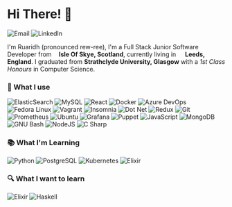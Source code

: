 # Hi There! :wave: 

<img alt="Email" src="https://img.shields.io/badge/-ruaridh.james@outlook.com-0078D4?style=flat-square&logo=microsoft-outlook&logoColor=white" /> <img alt="LinkedIn" src="https://img.shields.io/badge/-ruaridh_james-0077B5?style=flat-square&logo=linkedin&logoColor=white" /> 

I'm Ruaridh (pronounced rew-ree), I'm a Full Stack Junior Software Developer from <img src="https://image.flaticon.com/icons/svg/197/197601.svg" width="13"/>**Isle Of Skye, Scotland**, currently living in <img src="https://image.flaticon.com/icons/svg/323/323270.svg" width="13"/> **Leeds, England**. I graduated from **Strathclyde University, Glasgow** with a *1st Class Honours* in Computer Science.

### :wrench: What I use

<img alt="ElasticSearch" src="https://img.shields.io/badge/-ElasticSearch-005572?style=flat-square&logo=elasticsearch&logoColor=white" /> <img alt="MySQL" src="https://img.shields.io/badge/-MySQL-4479A1?style=flat-square&logo=mysql&logoColor=white" /> <img alt="React" src="https://img.shields.io/badge/-React-45b8d8?style=flat-square&logo=react&logoColor=white" /> <img alt="Docker" src="https://img.shields.io/badge/-Docker-2496ED?style=flat-square&logo=docker&logoColor=white" /> <img alt="Azure DevOps" src="https://img.shields.io/badge/-Azure_Devops-0078D7?style=flat-square&logo=azure-devops&logoColor=white" /> <img alt="Fedora Linux" src="https://img.shields.io/badge/-Fedora-294172?style=flat-square&logo=fedora&logoColor=white" /> <img alt="Vagrant" src="https://img.shields.io/badge/-Vagrant-1563FF?style=flat-square&logo=vagrant&logoColor=white" /> <img alt="Insomnia" src="https://img.shields.io/badge/-Insomnia-5849BE?style=flat-square&logo=insomnia&logoColor=white" /> <img alt="Dot Net" src="https://img.shields.io/badge/-.NET-5C2D91?style=flat-square&logo=.net&logoColor=white" /> <img alt="Redux" src="https://img.shields.io/badge/-Redux-764ABC?style=flat-square&logo=redux&logoColor=white" /> <img alt="Git" src="https://img.shields.io/badge/-Git-F05032?style=flat-square&logo=git&logoColor=white" /> <img alt="Prometheus" src="https://img.shields.io/badge/-Prometheus-E6522C?style=flat-square&logo=prometheus&logoColor=white" /> <img alt="Ubuntu" src="https://img.shields.io/badge/-Ubuntu-E95420?style=flat-square&logo=ubuntu&logoColor=white" /> <img alt="Grafana" src="https://img.shields.io/badge/-Grafana-F46800?style=flat-square&logo=grafana&logoColor=white"/> <img alt="Puppet" src="https://img.shields.io/badge/-Puppet-FFAE1A?style=flat-square&logo=puppet&logoColor=white" /> <img alt="JavaScript" src="https://img.shields.io/badge/-JavaScript-F7DF1E?style=flat-square&logo=javascript&logoColor=white" /> <img alt="MongoDB" src="https://img.shields.io/badge/-MongoDB-47A248?style=flat-square&logo=mongodb&logoColor=white" /> <img alt="GNU Bash" src="https://img.shields.io/badge/-GNU_Bash-4EAA25?style=flat-square&logo=gnu-bash&logoColor=white" /> <img alt="NodeJS" src="https://img.shields.io/badge/-NodeJs-339933?style=flat-square&logo=node.js&logoColor=white" /> <img alt="C Sharp" src="https://img.shields.io/badge/-C_Sharp-239021?style=flat-square&logo=C-Sharp&logoColor=white" /> 

### :books: What I'm Learning 

<img alt="Python" src="https://img.shields.io/badge/-Python-3776AB?style=flat-square&logo=python&logoColor=white" /> <img alt="PostgreSQL" src="https://img.shields.io/badge/-PostgreSQL-336791?style=flat-square&logo=postgresql&logoColor=white" /> <img alt="Kubernetes" src="https://img.shields.io/badge/-Kubernetes-326CE5?style=flat-square&logo=kubernetes&logoColor=white" /> <img alt="Elixir" src="https://img.shields.io/badge/-Elixir-4B275F?style=flat-square&logo=elixir&logoColor=white"  />  

### :mag: What I want to learn 

<img alt="Elixir" src="https://img.shields.io/badge/-Go-00ADD8?style=flat-square&logo=go&logoColor=white"  /> <img alt="Haskell" src="https://img.shields.io/badge/-Haskell-5D4F85?style=flat-square&logo=haskell&logoColor=white"  />